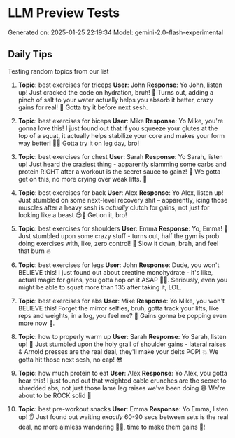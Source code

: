 # LLM Preview Tests
Generated on: 2025-01-25 22:19:34
Model: gemini-2.0-flash-experimental


## Daily Tips
Testing random topics from our list

1. **Topic**: best exercises for triceps
   **User**: John
   **Response**: Yo John, listen up! Just cracked the code on hydration, bruh! 🤯 Turns out, adding a pinch of salt to your water actually helps you absorb it better, crazy gains for real! 💪 Gotta try it before next sesh.


2. **Topic**: best exercises for biceps
   **User**: Mike
   **Response**: Yo Mike, you're gonna love this! I just found out that if you squeeze your glutes at the top of a squat, it actually helps stabilize your core and makes your form way better! 🍑💪 Gotta try it on leg day, bro!


3. **Topic**: best exercises for chest
   **User**: Sarah
   **Response**: Yo Sarah, listen up! Just heard the craziest thing - apparently slamming some carbs and protein RIGHT after a workout is the secret sauce to gainz! 🤯 We gotta get on this, no more crying over weak lifts. 💪


4. **Topic**: best exercises for back
   **User**: Alex
   **Response**: Yo Alex, listen up! Just stumbled on some next-level recovery shit – apparently, icing those muscles after a heavy sesh is *actually* clutch for gains, not just for looking like a beast 😎🥶 Get on it, bro!


5. **Topic**: best exercises for shoulders
   **User**: Emma
   **Response**: Yo, Emma! 💪 Just stumbled upon some crazy stuff - turns out, half the gym is prob doing exercises with, like, zero control! 🤣 Slow it down, brah, and feel that burn 🔥


6. **Topic**: best exercises for legs
   **User**: John
   **Response**: Dude, you won't BELIEVE this! I just found out about creatine monohydrate - it's like, actual magic for gains, you gotta hop on it ASAP 💪🔥. Seriously, even you might be able to squat more than 135 after taking it, LOL.


7. **Topic**: best exercises for abs
   **User**: Mike
   **Response**: Yo Mike, you won't BELIEVE this! Forget the mirror selfies, bruh, gotta track your lifts, like reps and weights, in a log, you feel me? 🤯 Gains gonna be popping even more now 💪.


8. **Topic**: how to properly warm up
   **User**: Sarah
   **Response**: Yo Sarah, listen up! 💪 Just stumbled upon the holy grail of shoulder gains - lateral raises & Arnold presses are the real deal, they'll make your delts POP! 💥 We gotta hit those next sesh, no cap! 😎


9. **Topic**: how much protein to eat
   **User**: Alex
   **Response**: Yo Alex, you gotta hear this! I just found out that weighted cable crunches are the secret to shredded abs, not just those lame leg raises we've been doing 😅 We're about to be ROCK solid 💪


10. **Topic**: best pre-workout snacks
   **User**: Emma
   **Response**: Yo Emma, listen up! 👂 Just found out waiting *exactly* 60-90 secs between sets is the real deal, no more aimless wandering 🚶‍♀️, time to make them gains 💪!


